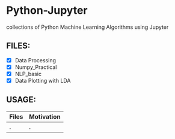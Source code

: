 # Python-Jupyter
collections of Python Machine Learning Algorithms using Jupyter

## FILES:

- [x] Data Processing
- [x] Numpy_Practical
- [x] NLP_basic
- [x] Data Plotting with LDA

## USAGE:

|Files|Motivation|
|--|--|
|.|.|